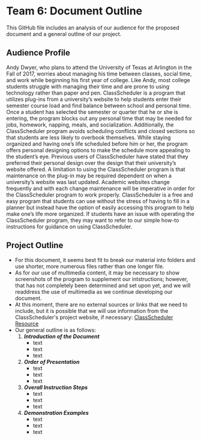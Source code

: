 # Team 6: Document Outline 

This GitHub file includes an analysis of our audience for the proposed document and a general outline of our project. 

## Audience Profile

Andy Dwyer, who plans to attend the University of Texas at Arlington in the Fall of 2017, worries about managing his time between classes, social time, and work while beginning his first year of college. Like Andy, most college students struggle with managing their time and are prone to using technology rather than paper and pen. ClassScheduler is a program that utilizes plug-ins from a university’s website to help students enter their semester course load and find balance between school and personal time. Once a student has selected the semester or quarter that he or she is entering, the program blocks out any personal time that may be needed for jobs, homework, napping, meals, and socialization. Additionally, the ClassScheduler program avoids scheduling conflicts and closed sections so that students are less likely to overbook themselves. While staying organized and having one’s life scheduled before him or her, the program offers personal designing options to make the schedule more appealing to the student’s eye. Previous users of ClassScheduler have stated that they preferred their personal design over the design that their university’s website offered. A limitation to using the ClassScheduler program is that maintenance on the plug-in may be required dependent on when a university’s website was last updated. Academic websites change frequently and with each change maintenance will be imperative in order for the ClassScheduler program to work properly. ClassScheduler is a free and easy program that students can use without the stress of having to fill in a planner but instead have the option of easily accessing this program to help make one’s life more organized. If students have an issue with operating the ClassScheduler program, they may want to refer to our simple how-to instructions for guidance on using ClassScheduler.  

## Project Outline

* For this document, it seems best fit to break our material into folders and use shorter, more numerous files rather than one longer file. 
* As for our use of multimedia content, it may be necessary to show screenshots of the program to supplement our intstructions; however, that has not completely been determined and set upon yet, and we will readdress the use of multimedia as we continue developing our document. 
* At this moment, there are no external sources or links that we need to include, but it is possible that we will use information from the ClassScheduler's project website, if necessary: [ClassScheduler Resource](https://sourceforge.net/projects/personalclassscheduler/?source=typ_redirect)
* Our general outline is as follows:  
    1. **_Introduction of the Document_**
        * text 
        * text 
        * text 
    2. **_Order of Presentation_**
        * text
        * text 
        * text
    3. **_Overall Instruction Steps_**
        * text
        * text
        * text
    4. **_Demonstration Examples_**
        * text
        * text
        * text
